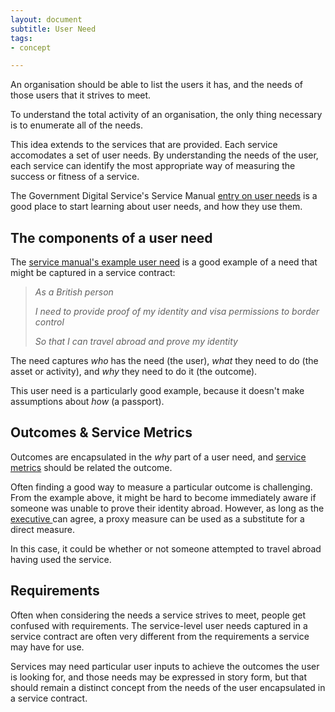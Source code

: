 ```yaml
---
layout: document
subtitle: User Need
tags:
- concept

---
```

An organisation should be able to list the users it has, and the needs of those users that it strives to meet.

To understand the total activity of an organisation, the only thing necessary is to enumerate all of the needs.

This idea extends to the services that are provided. Each service accomodates a set of user needs. By understanding the needs of the user, each service can identify the most appropriate way of measuring the success or fitness of a service.

The Government Digital Service's Service Manual [entry on user needs](https://www.gov.uk/service-manual/user-research/start-by-learning-user-needs) is a good place to start learning about user needs, and how they use them.

## The components of a user need

The [service manual's example user need](https://www.gov.uk/service-manual/user-research/start-by-learning-user-needs#writing-user-needs) is a good example of a need that might be captured in a service contract:

> _As a British person_
>
> _I need to provide proof of my identity and visa permissions to border control_
>
> _So that I can travel abroad and prove my identity_

The need captures _who_ has the need (the user), _what_ they need to do (the asset or activity), and _why_ they need to do it (the outcome).

This user need is a particularly good example, because it doesn't make assumptions about _how_ (a passport).

## Outcomes & Service Metrics

Outcomes are encapsulated in the _why_ part of a user need, and [service metrics](/osom-guide/measuring-service-performance/) should be related the outcome.

Often finding a good way to measure a particular outcome is challenging. From the example above, it might be hard to become immediately aware if someone was unable to prove their identity abroad. However, as long as the [executive ](/osom-guide/executive/)can agree, a proxy measure can be used as a substitute for a direct measure.

In this case, it could be whether or not someone attempted to travel abroad having used the service.

## Requirements

Often when considering the needs a service strives to meet, people get confused with requirements. The service-level user needs captured in a service contract are often very different from the requirements a service may have for use.

Services may need particular user inputs to achieve the outcomes the user is looking for, and those needs may be expressed in story form, but that should remain a distinct concept from the needs of the user encapsulated in a service contract.